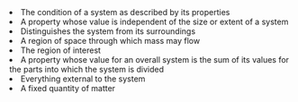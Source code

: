 <li>The condition of a system as described by its properties   
<li>A property whose value is independent of the size or extent of a system</li>
<li>Distinguishes the system from its surroundings</li>
<li>A region of space through which mass may flow</li>
<li>The region of interest</li>
<li>A property whose value for an overall system is the sum of its values for the parts into which the system is divided</li>
<li>Everything external to the system</li>
<li>A fixed quantity of matter</li>